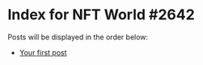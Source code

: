 # Index for NFT World #2642
Posts will be displayed in the order below:

- [Your first post](./001-first.md)

